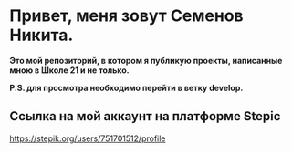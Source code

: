 # Привет,  меня зовут Семенов Никита.
**Это мой репозиторий, в котором я публикую проекты, написанные мною в Школе 21 и не только.**

__P.S. для просмотра необходимо перейти в ветку develop.__

## Ссылка на мой аккаунт на платформе Stepic

https://stepik.org/users/751701512/profile
